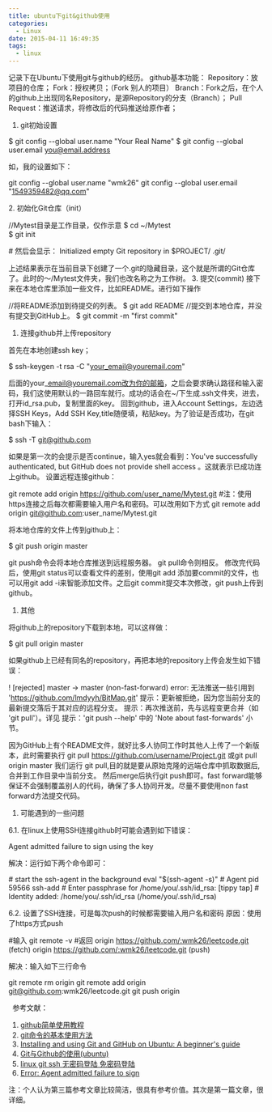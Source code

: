 ```yaml
---
title: ubuntu下git&github使用
categories:
  - Linux
date: 2015-04-11 16:49:35
tags:
  - linux
---
```


记录下在Ubuntu下使用git与github的经历。 github基本功能： Repository：放项目的仓库； Fork：授权拷贝；（Fork 别人的项目） Branch：Fork之后，在个人的github上出现同名Repository，是源Repository的分支（Branch）； Pull Request：推送请求，将修改后的代码推送给原作者；

1.  git初始设置

$ git config --global user.name "Your Real Name" 
$ git config --global user.email you@email.address

如，我的设置如下：

git config --global user.name "wmk26"
git config --global user.email "1549359482@qq.com"

2. 初始化Git仓库（init）

//Mytest目录是工作目录，仅作示意
$ cd ~/Mytest        
$ git init  

\# 然后会显示： 
Initialized empty Git repository in $PROJECT/ .git/

上述结果表示在当前目录下创建了一个.git的隐藏目录，这个就是所谓的Git仓库了。此时的～/Mytest文件夹，我们也改名称之为工作树。 3. 提交(commit) 接下来在本地仓库里添加一些文件，比如README。进行如下操作

//将README添加到待提交的列表。
$ git add README 
//提交到本地仓库，并没有提交到GitHub上。
$ git commit -m "first commit"

1.  连接github并上传repository

首先在本地创建ssh key；

$ ssh-keygen -t rsa -C "your_email@youremail.com"

后面的your\_email@youremail.com改为你的邮箱，之后会要求确认路径和输入密码，我们这使用默认的一路回车就行。成功的话会在~/下生成.ssh文件夹，进去，打开id\_rsa.pub，复制里面的key。 回到github，进入Account Settings，左边选择SSH Keys，Add SSH Key,title随便填，粘贴key。为了验证是否成功，在git bash下输入：

$ ssh -T git@github.com

如果是第一次的会提示是否continue，输入yes就会看到：You've successfully authenticated, but GitHub does not provide shell access 。这就表示已成功连上github。 设置远程连接github：

git remote add origin https://github.com/user_name/Mytest.git
#注：使用https连接之后每次都需要输入用户名和密码。可以改用如下方式
git remote add origin git@github.com:user_name/Mytest.git

将本地仓库的文件上传到github上：

$ git push origin master

git push命令会将本地仓库推送到远程服务器。 git pull命令则相反。 修改完代码后，使用git status可以查看文件的差别，使用git add 添加要commit的文件，也可以用git add -i来智能添加文件。之后git commit提交本次修改，git push上传到github。

1.  其他

将github上的repository下载到本地，可以这样做：

$ git pull origin master

如果github上已经有同名的repository，再把本地的repository上传会发生如下错误：

! \[rejected\] master -> master (non-fast-forward) 
error: 无法推送一些引用到 'https://github.com/lmdyyh/BitMap.git' 
提示：更新被拒绝，因为您当前分支的最新提交落后于其对应的远程分支。 
提示：再次推送前，先与远程变更合并（如 'git pull'）。详见 
提示：'git push --help' 中的 'Note about fast-forwards' 小节。

因为GitHub上有个README文件，就好比多人协同工作时其他人上传了一个新版本，此时需要执行 git pull https://github.com/username/Project.git 或git pull origin master 我们运行 git pull,目的就是要从原始克隆的远端仓库中抓取数据后,合并到工作目录中当前分支。 然后merge后执行git push即可。fast forward能够保证不会强制覆盖别人的代码，确保了多人协同开发。尽量不要使用non fast forward方法提交代码。

1.  可能遇到的一些问题

6.1. 在linux上使用SSH连接github时可能会遇到如下错误：

Agent admitted failure to sign using the key

解决：运行如下两个命令即可：

\# start the ssh-agent in the background
eval "$(ssh-agent -s)"
\# Agent pid 59566
ssh-add
\# Enter passphrase for /home/you/.ssh/id_rsa: \[tippy tap\]
\# Identity added: /home/you/.ssh/id\_rsa (/home/you/.ssh/id\_rsa)

6.2. 设置了SSH连接，可是每次push的时候都需要输入用户名和密码 原因：使用了https方式push

#输入
git remote -v 
#返回
origin  https://github.com/:wmk26/leetcode.git (fetch)
origin  https://github.com/:wmk26/leetcode.git (push)

解决：输入如下三行命令

git remote rm origin
git remote add origin git@github.com:wmk26/leetcode.git
git push origin

  参考文献：

1.  [github简单使用教程](http://wuyuans.com/2012/05/github-simple-tutorial/)
2.  [git命令的基本使用方法](http://blog.csdn.net/lmdyyh/article/details/19683721)
3.  [Installing and using Git and GitHub on Ubuntu: A beginner's guide](https://www.howtoforge.com/tutorial/install-git-and-github-on-ubuntu-14.04/)
4.  [Git与Github的使用(ubuntu)](http://www.pureweber.com/article/git-and-github/)
5.  [linux git ssh 无密码登陆 免密码登陆](http://jinchen.blog.51cto.com/6745578/1639230)
6.  [Error: Agent admitted failure to sign](https://help.github.com/articles/error-agent-admitted-failure-to-sign/)

注：个人认为第三篇参考文章比较简洁，很具有参考价值。其次是第一篇文章，很详细。
